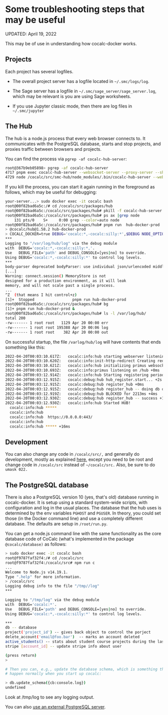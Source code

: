 # Some troubleshooting steps that may be useful

UPDATED: April 19, 2022

This may be of use in understanding how cocalc-docker works.

## Projects

Each project has several logfiles.

- The overall project server has a logfile located in `~/.smc/logs/log`.

- The Sage server has a logfile in `~/.smc/sage_server/sage_server.log`, which may be relevant is you are using Sage worksheets.

- If you use Jupyter classic mode, then there are log files in `~/.smc/jupyter`

## The Hub

The hub is a node.js process that every web browser connects to. It communicates with the PostgreSQL database, starts and stop projects, and proxies traffic between browsers and projects.

You can find the process via `pgrep -af cocalc-hub-server`:

```sh
root@367b9eb05898> pgrep -af cocalc-hub-server
4717 pnpm exec cocalc-hub-server --websocket-server --proxy-server --share-server --host=0.0.0.0 --https-key=/projects/conf/cert/key.pem --https-cert=/projects/conf/cert/cert.pem         
4729 node /cocalc/src/smc-hub/node_modules/.bin/cocalc-hub-server --websocket-server --proxy-server --share-server --host=0.0.0.0 --https-key=/projects/conf/cert/key.pem --https-cert=/projects/conf/cert/cert.pem
```

If you kill the process, you can start it again running in the foreground as follows, which may be useful for debugging:

```sh
your-server...> sudo docker exec -it cocalc bash
root@00f82bad6a5c:/# cd /cocalc/src/packages/hub
root@00f82bad6a5c:/cocalc/src/packages/hub# pkill -f cocalc-hub-server
root@00f82bad6a5c:/cocalc/src/packages/hub# ps ax |grep node
    131 pts/0    S+     0:00 grep --color=auto node
root@00f82bad6a5c:/cocalc/src/packages/hub# pnpm run  hub-docker-prod
> @cocalc/hub@1.58.2 hub-docker-prod
> COCALC_DOCKER=true DEBUG='cocalc:*,-cocalc:silly:*',$DEBUG NODE_OPTIONS=--max_old_space_size=8000 NODE_ENV=production PROJECTS=/projects/[project_id] PORT=443 NODE_OPTIONS=--enable-source-maps pnpm exec cocalc-hub-server --mode=multi-user  --all --hostname=0.0.0.0 --https-key=/projects/conf/cert/key.pem --https-cert=/projects/conf/cert/cert.pem
***
Logging to "/var/log/hub/log" via the debug module
with  DEBUG='cocalc:*,-cocalc:silly:*,'.
Use   DEBUG_FILE='path' and DEBUG_CONSOLE=[yes|no] to override.
Using DEBUG='cocalc:*,-cocalc:silly:*' to control log levels.
***
body-parser deprecated bodyParser: use individual json/urlencoded middlewares ...
[...]
Warning: connect.session() MemoryStore is not
designed for a production environment, as it will leak
memory, and will not scale past a single process.
...
^Z  (that means I hit control+z)
[1]+  Stopped                 pnpm run hub-docker-prod
root@00f82bad6a5c:/cocalc/src/packages/hub# bg
[1]+ pnpm run hub-docker-prod &
root@00f82bad6a5c:/cocalc/src/packages/hub# ls -l /var/log/hub/
total 200
-rw------- 1 root root   1129 Apr 20 00:00 err
-rw------- 1 root root 195388 Apr 20 00:06 log
-rw------- 1 root root    382 Apr 20 00:00 out
```

On successful startup, the file `/varlog/hub/log` will have contents that ends something like this: 

```sh
2022-04-20T00:03:10.617Z:   cocalc:info:hub starting webserver listening on 0.0.0.0:443 +1s
2022-04-20T00:03:10.620Z:   cocalc:info:init-http-redirect Creating redirect http://0.0.0.0 --> https://0.0.0.0 +0ms
2022-04-20T00:03:10.621Z:   cocalc:info:hub initializing primus websocket server +4ms
2022-04-20T00:03:10.693Z:   cocalc:info:primus listening on /hub +0ms
2022-04-20T00:03:12.914Z:   cocalc:info:hub Starting registering periodically with the database and updating a health check... +2s
2022-04-20T00:03:12.915Z:   cocalc:debug:hub hub_register.start... +2s
2022-04-20T00:03:12.915Z:   cocalc:debug:hub register_hub +0ms
2022-04-20T00:03:12.915Z:   cocalc:debug:hub register_hub -- doing db query +0ms
2022-04-20T00:03:12.919Z:   cocalc:debug:hub BLOCKED for 2213ms +4ms
2022-04-20T00:03:12.930Z:   cocalc:debug:hub register_hub -- success +11ms
2022-04-20T00:03:12.930Z:   cocalc:info:hub Started HUB!
  cocalc:info:hub *****
  cocalc:info:hub 
  cocalc:info:hub  https://0.0.0.0:443/
  cocalc:info:hub 
  cocalc:info:hub ***** +16ms
```

###

## Development

You can also change any code in `/cocalc/src/,` and generally do development, mostly as explained [here](https://github.com/sagemathinc/cocalc/blob/master/src/README.md), except you need to be root and change code in `/cocalc/src` instead of `~/cocalc/src.`   Also, be sure to do `umask 022.`  

## The PostgreSQL database

There is also a  PostgreSQL version 10 \(yes, that's old\) database running in cocalc\-docker.  It is setup using a standard system\-wide scripts, with configuration and log in the usual places. The database that the hub uses is determined by the env variables `PGHOST` and `PGUSER`.   In theory, you could set those \(in the Docker command line\) and use a completely different database. The defaults are setup in `/root/run.py`.

You can get a node.js command line with the same functionality as the core database code of CoCalc \(what's implemented in the package `@cocalc/database)` as follows: 

```sh
> sudo docker exec -it cocalc bash 
root@f9787faf32f4:/# cd /cocalc/src
root@f9787faf32f4:/cocalc/src# npm run c
...
Welcome to Node.js v14.19.1.
Type ".help" for more information.
> /cocalc/src
Logging debug info to the file "/tmp//log"
***

Logging to "/tmp/log" via the debug module
with  DEBUG='cocalc:*'.
Use   DEBUG_FILE='path' and DEBUG_CONSOLE=[yes|no] to override.
Using DEBUG='cocalc:*,-cocalc:silly:*' to control log levels.

***
db -- database
project('project_id') -- gives back object to control the porject
delete_account('email@foo.bar')  -- marks an account deleted
active_students() -- stats about student course projects during the last 30 days
stripe [account_id] -- update stripe info about user

(press return)
> 

# Then you can, e.g., update the database schema, which is something that should
# happen normally when you start up cocalc:

> db.update_schema({cb:console.log})
undefined
```

Look at /tmp/log to see any logging output.

You can also [use an external PostgreSQL server](./external-postgresql.md).

